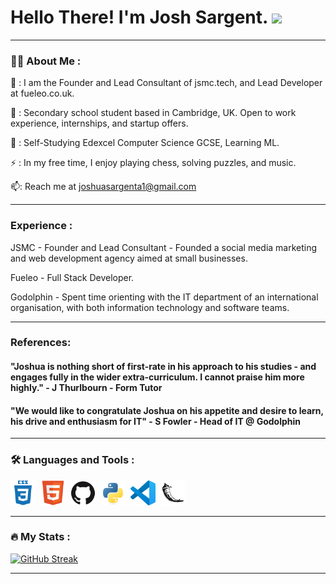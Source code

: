 

<h1>
  Hello There! I'm Josh Sargent.
  <img src="https://media.giphy.com/media/hvRJCLFzcasrR4ia7z/giphy.gif" width="30px"/>
</h1>
</div>


<hr>

### :man_technologist: About Me :

📖 :  I am the Founder and Lead Consultant of jsmc.tech, and Lead Developer at fueleo.co.uk. 

🔭 :  Secondary school student based in Cambridge, UK. Open to work experience, internships, and startup offers.
  

🌱 :  Self-Studying Edexcel Computer Science GCSE, Learning ML.
 

⚡ :  In my free time, I enjoy playing chess, solving puzzles, and music.

 
📫:  Reach me at joshuasargenta1@gmail.com
<hr>

### Experience :

<p> JSMC - Founder and Lead Consultant - Founded a social media marketing and web development agency aimed at small businesses. </p>
<p> Fueleo - Full Stack Developer.
<p> Godolphin - Spent time orienting with the IT department of an international organisation, with both information technology and software teams. </p>



<hr>

### References:

<h4> "Joshua is nothing short of first-rate in his approach to his studies - and engages fully in the wider extra-curriculum. I cannot praise him more highly." - J Thurlbourn - Form Tutor </h3>
<h4> "We would like to congratulate Joshua on his appetite and desire to learn, his drive and enthusiasm for IT" - S Fowler - Head of IT @ Godolphin</h3>

<hr>

### 🛠️ Languages and Tools :

<div>
  <img src="https://github.com/devicons/devicon/blob/master/icons/css3/css3-plain-wordmark.svg"  title="CSS3" alt="CSS" width="40" height="40"/>&nbsp;
  <img src="https://github.com/devicons/devicon/blob/master/icons/html5/html5-original.svg" title="HTML5" alt="HTML" width="40" height="40"/>&nbsp;
  <img src="https://github.com/devicons/devicon/blob/master/icons/github/github-original.svg" width="40" height="40"/>&nbsp;
  <img src="https://github.com/devicons/devicon/blob/master/icons/python/python-original.svg" width="40" height="40"/>&nbsp;
  <img src="https://github.com/devicons/devicon/blob/master/icons/vscode/vscode-original.svg" width="40" height="40"/>&nbsp;
  <img src="https://github.com/devicons/devicon/blob/master/icons/flask/flask-original.svg" width="40" height="40"/>&nbsp;
 </div>
<div>

<hr>


### :fire: My Stats :
<a href="https://git.io/streak-stats"><img src="https://streak-stats.demolab.com?user=JoshSargent&theme=discord-old-blurple&hide_border=true" alt="GitHub Streak" /></a>
</div>
<hr>


</div>
